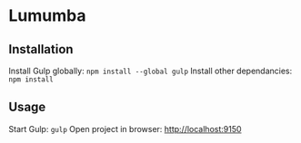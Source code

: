 # Lumumba

## Installation
Install Gulp globally: `npm install --global gulp`
Install other dependancies: `npm install`
## Usage
Start Gulp: `gulp`
Open project in browser: [http://localhost:9150](http://localhost:9150)
